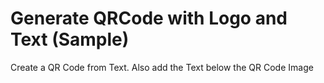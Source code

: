 # Generate QRCode with Logo and Text (Sample)

Create a QR Code from Text. Also add the Text below the QR Code Image
